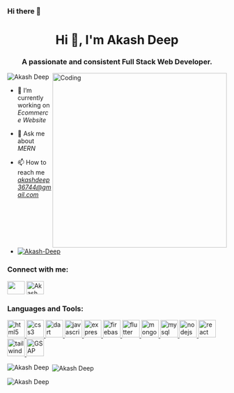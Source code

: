 ### Hi there 👋

<h1 align="center">Hi 👋, I'm Akash Deep</h1>
<h3 align="center">A passionate and consistent Full Stack Web Developer.</h3>
<img align="right" alt="Coding" width="400" src="https://cdn.dribbble.com/users/1162077/screenshots/3848914/programmer.gif">

<p align="left"> <img src="https://komarev.com/ghpvc/?username=AmbroseDAkash&label=Profile%20views&color=0e75b6&style=flat" alt="Akash Deep" /> </p>

- 🔭 I’m currently working on *Ecommerce Website*

- 💬 Ask me about *MERN*

- 📫 How to reach me *akashdeep36744@gmail.com*

- <p align="left"> <a href="https://github.com/AmbroseDAkash"><img src="https://github-profile-trophy.vercel.app/?username=AmbroseDAkash" alt="Akash-Deep" /></a> </p>

<h3 align="left">Connect with me:</h3>
<p align="left">
<a href="https://www.linkedin.com/in/akash-deep-cse/" target="blank"><img align="center" src="https://encrypted-tbn0.gstatic.com/images?q=tbn:ANd9GcQG3_jlMqfdaI7hfLEz8L-JHBaSF2Lm8KAGrw&usqp=CAU" alt"Akash Deep LinkedIn" height="30" width="40" /></a>
<a href="https://leetcode.com/Akash_Deep1/" target="blank"><img align="center" src="https://cdn.iconscout.com/icon/free/png-256/free-leetcode-3521542-2944960.png" alt="Akash Deep" height="30" width="40" /></a>
</p>

<h3 align="left">Languages and Tools:</h3>

<p align="left"> <a href="https://www.w3.org/html/" target="_blank" rel="noreferrer"> <img src="https://catalin.red/dist/uploads/2011/01/css3-html5-logo-initial.png" alt="html5" width="40" height="40"/> </a> <a href="https://www.w3schools.com/css/" target="_blank" rel="noreferrer"> <img src="https://seeklogo.com/images/C/css3-logo-8724075274-seeklogo.com.png" alt="css3" width="40" height="40"/> </a> <a href="https://dart.dev" target="_blank" rel="noreferrer"> <img src="https://www.vectorlogo.zone/logos/dartlang/dartlang-icon.svg" alt="dart" width="40" height="40"/> </a> <a href="https://developer.mozilla.org/en-US/docs/Web/JavaScript" target="_blank" rel="noreferrer"> <img src="https://res.cloudinary.com/startup-grind/image/upload/c_fill,dpr_2.0,f_auto,g_center,h_1080,q_100,w_1080/v1/gcs/platform-data-dsc/events/logo-javascript-png-html-code-allows-to-embed-javascript-logo-in-your-website-587.png" alt="javascript" width="40" height="40"/> </a> <a href="https://expressjs.com" target="_blank" rel="noreferrer"> <img src="https://ajeetchaulagain.com/static/7cb4af597964b0911fe71cb2f8148d64/87351/express-js.png" alt="express" width="40" height="40"/> </a> <a href="https://firebase.google.com/" target="_blank" rel="noreferrer"> <img src="https://www.vectorlogo.zone/logos/firebase/firebase-icon.svg" alt="firebase" width="40" height="40"/> </a> <a href="https://flutter.dev" target="_blank" rel="noreferrer"> <img src="https://www.vectorlogo.zone/logos/flutterio/flutterio-icon.svg" alt="flutter" width="40" height="40"/> </a> <a href="https://www.mongodb.com/" target="_blank" rel="noreferrer"> <img src="https://cdn.iconscout.com/icon/free/png-256/free-mongodb-5-1175140.png?f=webp" alt="mongodb" width="40" height="40"/> </a> <a href="https://www.mysql.com/" target="_blank" rel="noreferrer"> <img src="https://encrypted-tbn0.gstatic.com/images?q=tbn:ANd9GcTY6iAc7SWLOwn049p5AbkpH6c1-Siv-ZqK4Q&usqp=CAU" alt="mysql" width="40" height="40"/> </a> <a href="https://nodejs.org" target="_blank" rel="noreferrer"> <img src="https://encrypted-tbn0.gstatic.com/images?q=tbn:ANd9GcRV5um8N8D4MJBU2p9B9-lM8fWkAOJBqmNQyw&usqp=CAU" alt="nodejs" width="40" height="40"/> </a> <a href="https://reactjs.org/" target="_blank" rel="noreferrer"> <img src="https://encrypted-tbn0.gstatic.com/images?q=tbn:ANd9GcRa55wSu9pV2Xy0bwWUp6xumubVp6IlBe3Fdw&usqp=CAU" alt="react" width="40" height="40"/> </a> <a href="https://tailwindcss.com/" target="_blank" rel="noreferrer"> <img src="https://www.vectorlogo.zone/logos/tailwindcss/tailwindcss-icon.svg" alt="tailwind" width="40" height="40"/> </a> <a href="https://gsap.com/" target="_blank" rel="noreferrer"> <img src="https://encrypted-tbn0.gstatic.com/images?q=tbn:ANd9GcTHsmJvuKg57pwzWPQ49OwkPV8K3I_yq6NbpA&usqp=CAU" alt="GSAP" width="40" height="40"/> </a> </p>

<p><img align="left" src="https://github-readme-stats.vercel.app/api/top-langs?username=AmbroseDAkash&show_icons=true&locale=en&layout=compact" alt="Akash Deep" /></p>

<p>&nbsp;<img align="center" src="https://github-readme-stats.vercel.app/api?username=AmbroseDAkash&show_icons=true&locale=en" alt="Akash Deep" /></p>

<p><img align="center" src="https://github-readme-streak-stats.herokuapp.com/?user=AmbroseDAkash&" alt="Akash Deep" /></p>
